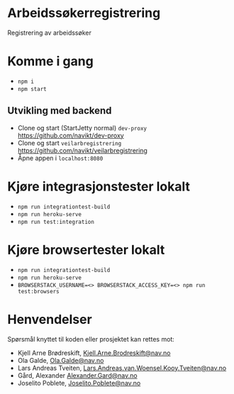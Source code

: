 Arbeidssøkerregistrering
================

Registrering av arbeidssøker

# Komme i gang
* `npm i` 
* `npm start`

## Utvikling med backend

* Clone og start (StartJetty normal) `dev-proxy`  https://github.com/navikt/dev-proxy
* Clone og start `veilarbregistrering` https://github.com/navikt/veilarbregistrering
* Åpne appen i `localhost:8080`

# Kjøre integrasjonstester lokalt
* `npm run integrationtest-build`
* `npm run heroku-serve`
* `npm run test:integration`

# Kjøre browsertester lokalt
* `npm run integrationtest-build`
* `npm run heroku-serve`
* `BROWSERSTACK_USERNAME=<> BROWSERSTACK_ACCESS_KEY=<> npm run test:browsers`

# Henvendelser

Spørsmål knyttet til koden eller prosjektet kan rettes mot:

* Kjell Arne Brødreskift, Kjell.Arne.Brodreskift@nav.no
* Ola Galde, Ola.Galde@nav.no
* Lars Andreas Tveiten, Lars.Andreas.van.Woensel.Kooy.Tveiten@nav.no
* Gård, Alexander Alexander.Gard@nav.no
* Joselito Poblete, Joselito.Poblete@nav.no
